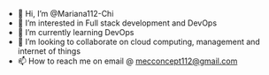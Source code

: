 - 👋 Hi, I’m @Mariana112-Chi
- 👀 I’m interested in Full stack development and DevOps
- 🌱 I’m currently learning DevOps
- 💞️ I’m looking to collaborate on cloud computing, management and internet of things
- 📫 How to reach me on email @ mecconcept112@gmail.com

<!---
Mariana112-Chi/Mariana112-Chi is a ✨ special ✨ repository because its `README.md` (this file) appears on your GitHub profile.
You can click the Preview link to take a look at your changes.
--->
